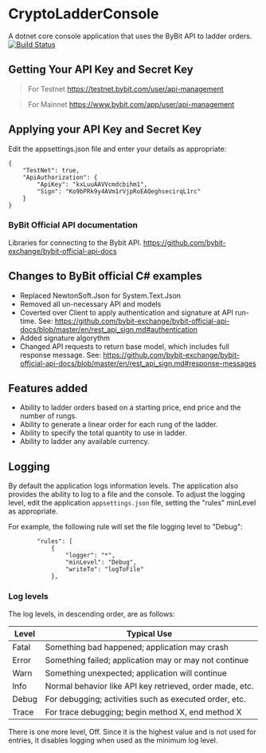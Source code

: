 # CryptoLadderConsole
A dotnet core console application that uses the ByBit API to ladder orders.
[![Build Status](https://internetwideworld.visualstudio.com/CryptoLadder/_apis/build/status/GeorgeLeithead.CryptoLadderConsole?branchName=master)](https://internetwideworld.visualstudio.com/CryptoLadder/_build/latest?definitionId=4&branchName=master)
## Getting Your API Key and Secret Key

> For Testnet
https://testnet.bybit.com/user/api-management

> For Mainnet
https://www.bybit.com/app/user/api-management

## Applying your API Key and Secret Key
Edit the appsettings.json file and enter your details as appropriate:
```
{
    "TestNet": true,
    "ApiAuthorization": {
        "ApiKey": "kxLuuAAVVcmdcbihm1",
        "Sign": "Ko9bPRk9y4AVm1rVjpRoEAQeghsecirqL1rc"
    }
}
```
### ByBit Official API documentation
Libraries for connecting to the Bybit API. https://github.com/bybit-exchange/bybit-official-api-docs

## Changes to ByBit official C# examples
* Replaced NewtonSoft.Json for System.Text.Json
* Removed all un-necessary API and models
* Coverted over Client to apply authentication and signature at API run-time. See: https://github.com/bybit-exchange/bybit-official-api-docs/blob/master/en/rest_api_sign.md#authentication
* Added signature algorythm
* Changed API requests to return base model, which includes full response message. See: https://github.com/bybit-exchange/bybit-official-api-docs/blob/master/en/rest_api_sign.md#response-messages

## Features added
* Ability to ladder orders based on a starting price, end price and the number of rungs.
* Ability to generate a linear order for each rung of the ladder.
* Ability to specify the total quantity to use in ladder.
* Ability to ladder any available currency.
## Logging
By default the application logs information levels.  The application also provides the ability to log to a file and the console.  To adjust the logging level, edit the application `appsettings.json` file, setting the "rules" minLevel as appropriate.

For example, the following rule will set the file logging level to "Debug":
```
        "rules": [
            {
                "logger": "*",
                "minLevel": "Debug",
                "writeTo": "logToFile"
            },
```

### Log levels
The log levels, in descending order, are as follows:

|Level|Typical Use|
------|-------
|Fatal|Something bad happened; application may crash|
|Error|Something failed; application may or may not continue|
|Warn|Something unexpected; application will continue|
|Info|Normal behavior like API key retrieved, order made, etc.|
|Debug|For debugging; activities such as executed order, etc.|
|Trace|For trace debugging; begin method X, end method X|

There is one more level, Off. Since it is the highest value and is not used for entries, it disables logging when used as the minimum log level.